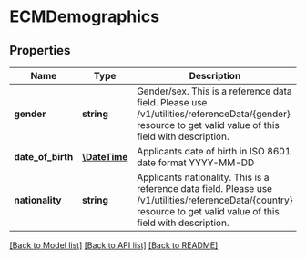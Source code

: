 # ECMDemographics

## Properties
Name | Type | Description | Notes
------------ | ------------- | ------------- | -------------
**gender** | **string** | Gender/sex. This is a reference data field. Please use /v1/utilities/referenceData/{gender} resource to get valid value of this field with description. | [optional] 
**date_of_birth** | [**\DateTime**](\DateTime.md) | Applicants date of birth in ISO 8601 date format YYYY-MM-DD | [optional] 
**nationality** | **string** | Applicants nationality. This is a reference data field. Please use /v1/utilities/referenceData/{country} resource to get valid value of this field with description. | [optional] 

[[Back to Model list]](../../README.md#documentation-for-models) [[Back to API list]](../../README.md#documentation-for-api-endpoints) [[Back to README]](../../README.md)

